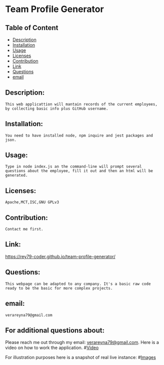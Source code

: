 
# Team Profile Generator


## Table of Content

- [Description](#Description)
- [Installation](#Installation)
- [Usage](#Usage)
- [Licenses](#Licenses)
- [Contribution](#Contribution)
- [Link](#Link)
- [Questions](#Questions)
- [email](#email)

## Description:
    This web applicattion will mantain records of the current employees, by collecting basic info plus GitHub username. 
## Installation:
    You need to have installed node, npm inquire and jest packages and json.
## Usage:
    Type in node index.js an the command-line will prompt several questions about the employee, fill it out and then an html will be generated.
## Licenses:
    Apache,MCT,ISC,GNU GPLv3
## Contribution:
    Contact me first.
## Link:
https://rey79-coder.github.io/team-profile-generator/
## Questions:
    This webpage can be adapted to any company. It's a basic raw code ready to be the basic for more complex projects.
## email:
    verareyna79@gmail.com

## For additional questions about:
   Please reach me out through my email: verareyna79@gmail.com.
   Here is a video on how to work the application.
#[Video](https://www.youtube.com/watch?v=S_z12I3c0U8&t=22s)

For illustration purposes here is a snapshot of real live instance:
#[Images](https://raw.githubusercontent.com/Rey79-coder/team-profile-generator/main/assets/img/sample.png)

